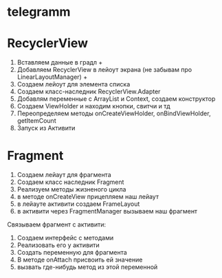 # telegramm

# RecyclerView
1) Вставляем данные в градл +
2) Добавляем RecyclerView в лейоут экрана (не забывам про LinearLayoutManager) +
3) Создаем лейоут для элемента списка
4) Создаем класс-наследник RecyclerView.Adapter
5) Добавлям переменные с ArrayList и Context, создаем конструктор
6) Создаем ViewHolder и находим кнопки, свитчи и тд
7) Переопределяем методы onCreateViewHolder, onBindViewHolder, getItemCount
8) Запуск из Активити

# Fragment
1) Создаем лейаут для фрагмента
2) Создаем класс наследник Fragment
3) Реализуем методы жизненого цикла
4) в методе onCreateView прицепляем наш лейаут
5) в лейауте активити создаем FrameLayout
6) в активити через FragmentManager вызываем наш фрагмент

Связываем фрагмент с активити:
1) Создаем интерфейс с методами
2) Реализовать его у активити
3) Создать переменную для фрагмента
4) В методе onAttach присвоить ей значение
5) вызвать где-нибудь метод из этой переменной